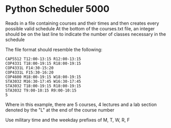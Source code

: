 # Python Scheduler 5000

Reads in a file containing courses and their times and then creates every possible valid schedule
At the bottom of the courses.txt file, an integer should be on the last line to indicate the number of classes necessary in the schedule

The file format should resemble the following:

```
CAP5512 T12:00-13:15 R12:00-13:15  
COP4331 T18:00-19:15 R18:00-19:15  
COP4331L F14:30-15:20  
COP4331L F15:30-16:20  
COP4600 M18:00-19:15 W18:00-19:15  
STA3032 M16:30-17:45 W16:30-17:45  
STA3032 T18:00-19:15 R18:00-19:15  
STA3032 T9:00-10:15 R9:00-10:15  
5  
```
Where in this example, there are 5 courses, 4 lectures and a lab section denoted by the "L" at the end of the course number

Use military time and the weekday prefixes of M, T, W, R, F
